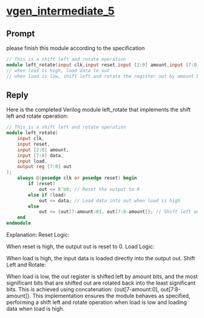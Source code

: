 # [vgen_intermediate_5](https://github.com/shailja-thakur/VGen/blob/main/prompts-and-testbenches/intermediate5/prompt3_shift-left-rotate.v)
## Prompt
please finish this module according to the specification
```verilog
// This is a shift left and rotate operation
module left_rotate(input clk,input reset,input [2:0] amount,input [7:0] data,input load,output reg [7:0] out);
// when load is high, load data to out
// when load is low, shift left and rotate the register out by amount bits
```
## Reply
Here is the completed Verilog module left_rotate that implements the shift left and rotate operation:
```verilog
// This is a shift left and rotate operation
module left_rotate(
    input clk,
    input reset,
    input [2:0] amount,
    input [7:0] data,
    input load,
    output reg [7:0] out
);
    always @(posedge clk or posedge reset) begin
        if (reset) 
            out <= 8'b0; // Reset the output to 0
        else if (load) 
            out <= data; // Load data into out when load is high
        else 
            out <= {out[7-amount:0], out[7:8-amount]}; // Shift left and rotate by 'amount' bits
    end
endmodule
```
Explanation:
Reset Logic:

When reset is high, the output out is reset to 0.
Load Logic:

When load is high, the input data is loaded directly into the output out.
Shift Left and Rotate:

When load is low, the out register is shifted left by amount bits, and the most significant bits that are shifted out are rotated back into the least significant bits.
This is achieved using concatenation: {out[7-amount:0], out[7:8-amount]}.
This implementation ensures the module behaves as specified, performing a shift left and rotate operation when load is low and loading data when load is high.